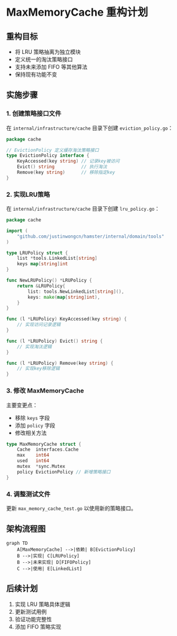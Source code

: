 # MaxMemoryCache 重构计划

## 重构目标
- 将 LRU 策略抽离为独立模块
- 定义统一的淘汰策略接口
- 支持未来添加 FIFO 等其他算法
- 保持现有功能不变

## 实施步骤

### 1. 创建策略接口文件
在 `internal/infrastructure/cache` 目录下创建 `eviction_policy.go`：
```go
package cache

// EvictionPolicy 定义缓存淘汰策略接口
type EvictionPolicy interface {
    KeyAccessed(key string) // 记录key被访问
    Evict() string          // 执行淘汰
    Remove(key string)      // 移除指定key
}
```

### 2. 实现LRU策略
在 `internal/infrastructure/cache` 目录下创建 `lru_policy.go`：

```go
package cache

import (
    "github.com/justinwongcn/hamster/internal/domain/tools"
)

type LRUPolicy struct {
    list *tools.LinkedList[string]
    keys map[string]int
}

func NewLRUPolicy() *LRUPolicy {
    return &LRUPolicy{
        list: tools.NewLinkedList[string](),
        keys: make(map[string]int),
    }
}

func (l *LRUPolicy) KeyAccessed(key string) {
    // 实现访问记录逻辑
}

func (l *LRUPolicy) Evict() string {
    // 实现淘汰逻辑
}

func (l *LRUPolicy) Remove(key string) {
    // 实现key移除逻辑
}
```

### 3. 修改 MaxMemoryCache
主要变更点：
- 移除 `keys` 字段
- 添加 `policy` 字段
- 修改相关方法

```go
type MaxMemoryCache struct {
    Cache  interfaces.Cache
    max    int64
    used   int64
    mutex  *sync.Mutex
    policy EvictionPolicy // 新增策略接口
}
```

### 4. 调整测试文件
更新 `max_memory_cache_test.go` 以使用新的策略接口。

## 架构流程图
```mermaid
graph TD
    A[MaxMemoryCache] -->|依赖| B[EvictionPolicy]
    B -->|实现| C[LRUPolicy]
    B -->|未来实现| D[FIFOPolicy]
    C -->|使用| E[LinkedList]
```

## 后续计划
1. 实现 LRU 策略具体逻辑
2. 更新测试用例
3. 验证功能完整性
4. 添加 FIFO 策略实现